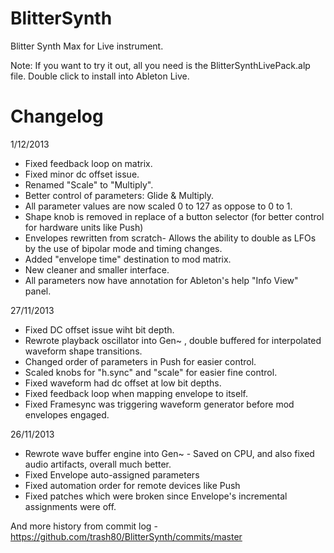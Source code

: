 BlitterSynth
=================

Blitter Synth Max for Live instrument.

Note: If you want to try it out, all you need is the BlitterSynthLivePack.alp file. Double click to install into Ableton Live.

Changelog
=================

1/12/2013
 - Fixed feedback loop on matrix.
 - Fixed minor dc offset issue. 
 - Renamed "Scale" to "Multiply".
 - Better control of parameters: Glide & Multiply.
 - All parameter values are now scaled 0 to 127 as oppose to 0 to 1.
 - Shape knob is removed in replace of a button selector (for better control for hardware units like Push)
 - Envelopes rewritten from scratch- Allows the ability to double as LFOs by the use of bipolar mode and timing changes.
 - Added "envelope time" destination to mod matrix.
 - New cleaner and smaller interface.
 - All parameters now have annotation for Ableton's help "Info View" panel.

27/11/2013
 - Fixed DC offset issue wiht bit depth.
 - Rewrote playback oscillator into Gen~ , double buffered for interpolated waveform shape transitions.
 - Changed order of parameters in Push for easier control.
 - Scaled knobs for "h.sync" and "scale" for easier fine control.
 - Fixed waveform had dc offset at low bit depths.
 - Fixed feedback loop when mapping envelope to itself.
 - Fixed Framesync was triggering waveform generator before mod envelopes engaged.

26/11/2013
 - Rewrote wave buffer engine into Gen~ - Saved on CPU, and also fixed audio artifacts, overall much better. 
 - Fixed Envelope auto-assigned parameters
 - Fixed automation order for remote devices like Push
 - Fixed patches which were broken since Envelope's incremental assignments were off.

And more history from commit log - https://github.com/trash80/BlitterSynth/commits/master
